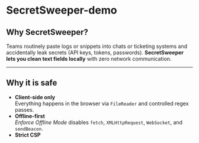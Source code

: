 # SecretSweeper-demo
## Why SecretSweeper?
Teams routinely paste logs or snippets into chats or ticketing systems and accidentally leak secrets (API keys, tokens, passwords). **SecretSweeper lets you clean text fields locally** with zero network communication.

---

## Why it is safe

- **Client-side only**  
  Everything happens in the browser via `FileReader` and controlled regex passes.
- **Offline-first**  
  *Enforce Offline Mode* disables `fetch`, `XMLHttpRequest`, `WebSocket`, and `sendBeacon`.
- **Strict CSP**  
